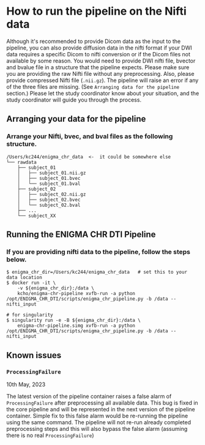 # How to run the pipeline on the Nifti data

Although it's recommended to provide Dicom data as the input to the pipeline, you can also provide diffusion data in the nifti format if your DWI data requires a specific Dicom to nifti conversion or if the Dicom files not available by some reason. You would need to provide DWI nifti file, bvector and bvalue file in a structure that the pipeline expects. Please make sure you are providing the raw Nifti file without any preprocessing. Also, please provide compressed Nifti file (`.nii.gz`). The pipeline will raise an error if any of the three files are missing. (See `Arranging data for the pipeline` section.) Please let the study coordinator know about your situation, and the study coordinator will guide you through the process.

## Arranging your data for the pipeline

### Arrange your Nifti, bvec, and bval files as the following structure.
```
/Users/kc244/enigma_chr_data  <-  it could be somewhere else
└── rawdata
    ├── subject_01
    │   ├── subject_01.nii.gz
    │   ├── subject_01.bvec
    │   └── subject_01.bval
    ├── subject_02
    │   ├── subject_02.nii.gz
    │   ├── subject_02.bvec
    │   └── subject_02.bval
    ├── ...
    └── subject_XX
```


## Running the ENIGMA CHR DTI Pipeline

### If you are providing nifti data to the pipeline, follow the steps below.

```
$ enigma_chr_dir=/Users/kc244/enigma_chr_data   # set this to your data location
$ docker run -it \
    -v ${enigma_chr_dir}:/data \
    kcho/enigma-chr-pipeline xvfb-run -a python /opt/ENIGMA_CHR_DTI/scripts/enigma_chr_pipeline.py -b /data --nifti_input

# for singularity
$ singularity run -e -B ${enigma_chr_dir}:/data \
    enigma-chr-pipeline.simg xvfb-run -a python /opt/ENIGMA_CHR_DTI/scripts/enigma_chr_pipeline.py -b /data --nifti_input
```


## Known issues

### `ProcessingFailure`

10th May, 2023

The latest version of the pipeline container raises a false alarm of `ProcessingFailure` after preprocessing all available data. This bug is fixed in the core pipeline and will be represented in the next version of the pipeline container. Simple fix to this false alarm would be re-running the pipeline using the same command. The pipeline will not re-run already completed preprocessing steps and this will also bypass the false alarm (assuming there is no real `ProcessingFailure`)

